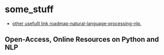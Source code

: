 # some_stuff
* [other usefulll link roadmap-natural-language-processing-nlp.](https://www.kdnuggets.com/2020/10/roadmap-natural-language-processing-nlp.html)
## Open-Access, Online Resources on Python and NLP
